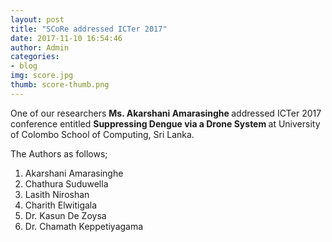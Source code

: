 ```yaml
---
layout: post
title: "SCoRe addressed ICTer 2017"
date: 2017-11-10 16:54:46
author: Admin
categories:
- blog
img: score.jpg
thumb: score-thumb.png
---
```


One of our researchers <b>Ms. Akarshani Amarasinghe </b>addressed ICTer 2017 conference entitled <b>Suppressing Dengue via a Drone System </b> at University of Colombo School of Computing, Sri Lanka.<!--more-->

The Authors as follows;
<ol>
    <li>Akarshani Amarasinghe</li>
    <li>Chathura Suduwella</li>
    <li>Lasith Niroshan</li>
    <li>Charith Elwitigala</li>
    <li>Dr. Kasun De Zoysa</li>
    <li>Dr. Chamath Keppetiyagama</li>
</ol>


